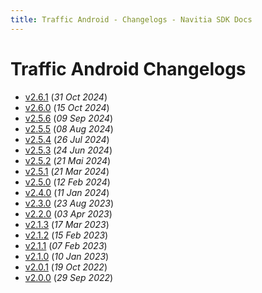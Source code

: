 ```yaml
---
title: Traffic Android - Changelogs - Navitia SDK Docs
---
```


# Traffic Android Changelogs

* [v2.6.1](releases/2.6.1/index.md) (_31 Oct 2024_)
* [v2.6.0](releases/2.6.0/index.md) (_15 Oct 2024_)
* [v2.5.6](releases/2.5.6/index.md) (_09 Sep 2024_)
* [v2.5.5](releases/2.5.5/index.md) (_08 Aug 2024_)
* [v2.5.4](releases/2.5.4/index.md) (_26 Jul 2024_)
* [v2.5.3](releases/2.5.3/index.md) (_24 Jun 2024_)
* [v2.5.2](releases/2.5.2/index.md) (_21 Mai 2024_)
* [v2.5.1](releases/2.5.1/index.md) (_21 Mar 2024_)
* [v2.5.0](releases/2.5.0/index.md) (_12 Feb 2024_)
* [v2.4.0](releases/2.4.0/index.md) (_11 Jan 2024_)
* [v2.3.0](releases/2.3.0/index.md) (_23 Aug 2023_)
* [v2.2.0](releases/2.2.0/index.md) (_03 Apr 2023_)
* [v2.1.3](releases/2.1.3/index.md) (_17 Mar 2023_)
* [v2.1.2](releases/2.1.2/index.md) (_15 Feb 2023_)
* [v2.1.1](releases/2.1.1/index.md) (_07 Feb 2023_)
* [v2.1.0](releases/2.1.0/index.md) (_10 Jan 2023_)
* [v2.0.1](releases/2.0.1/index.md) (_19 Oct 2022_)
* [v2.0.0](releases/2.0.0/index.md) (_29 Sep 2022_)
